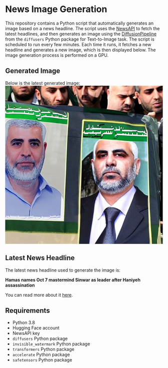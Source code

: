 # News Image Generation
This repository contains a Python script that automatically generates an image based on a news headline. The script uses the [NewsAPI](https://newsapi.org/) to fetch the latest headlines, and then generates an image using the [DiffusionPipeline](https://github.com/huggingface/diffusers) from the `diffusers` Python package for Text-to-Image task.
The script is scheduled to run every few minutes. Each time it runs, it fetches a new headline and generates a new image, which is then displayed below. The image generation process is performed on a GPU.

## Generated Image
Below is the latest generated image:
![Generated Image](image.png)

## Latest News Headline
The latest news headline used to generate the image is:

**Hamas names Oct 7 mastermind Sinwar as leader after Haniyeh assassination**

You can read more about it [here](https://news.google.com/rss/articles/CBMizAFBVV95cUxOcVJXMm56ZnNlcWpCV2xyVzBXc01nS19XM1J3SW5xTHhGRTVtUGZhMTAwV21iemN0c1pMTlRjZkh5OV92dEpnaHpWUEhuZVdxMWsxZ2NDejBSX3ZET0IxZUh0bGJjZkhMVVBMOUdaRU9UVmVxb1hVT1AtSTlKdkJ6d0hNTllVX2tpeURPOXEtbmJjMkljWXVtSi1SbS11d0t3WnhMODd4a21lTGZVYkpwS0FETlVvc1R4Y2VyOWZKb2RaaURMRmlyZjd6SjA?oc=5).

## Requirements
- Python 3.8
- Hugging Face account
- NewsAPI key
- `diffusers` Python package
- `invisible_watermark` Python package
- `transformers` Python package
- `accelerate` Python package
- `safetensors` Python package
